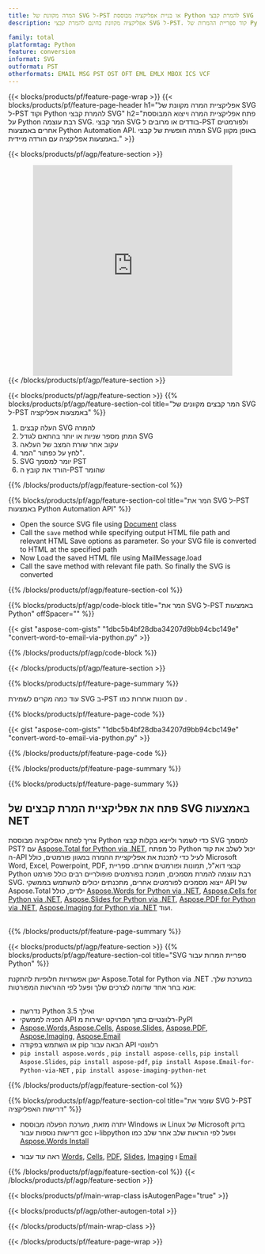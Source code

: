 ```yaml
---
title: המרה מקוונת של SVG ל-PST או בניית אפליקציה מבוססת Python להמרת קבצי SVG
description: אפליקציה מקוונת בחינם להמרת קבצי SVG ל-PST. קוד ספריית ההמרות של Python עבור מסמכי SVG.  

family: total
platformtag: Python
feature: conversion
informat: SVG
outformat: PST
otherformats: EMAIL MSG PST OST OFT EML EMLX MBOX ICS VCF
---
```

{{< blocks/products/pf/feature-page-wrap >}}
{{< blocks/products/pf/feature-page-header h1="אפליקציית המרה מקוונת של SVG ל-PST וקוד Python להמרת קבצי SVG" h2="פתח אפליקציית המרה וייצוא המבוססת על Python רבת עוצמה SVG.  המר קבצי SVG בודדים או מרובים ל-PST ולפורמטים אחרים באמצעות Python Automation API.  המרה חופשית של קבצי SVG באופן מקוון באמצעות אפליקציה עם הורדה מיידית." >}}


{{< blocks/products/pf/agp/feature-section >}}

<div class="container-fluid agp-content bg-white aboutfile box-1 vh100 section nopbtm">
<div class=container>
<div class=row>
<div class="demobox tc col-md-12 padding-0" align="center">

<iframe title="Free Online SVG to PST Conversion App" style="border: none; height: 426px;" scrolling="no" src="https://total-conversion-app-65z5r2lp.k8s.dynabic.com/?to=pst&from=svg" id="child-iframe" width="80%"></iframe>

</div></div>
</div></div>
{{< /blocks/products/pf/agp/feature-section >}}


{{< blocks/products/pf/agp/feature-section >}}
{{% blocks/products/pf/agp/feature-section-col title="המר קבצים מקוונים של SVG ל-PST באמצעות אפליקציה" %}}

1. העלה קבצים SVG להמרה
1. המתן מספר שניות או יותר בהתאם לגודל SVG
1. עקוב אחר שורת המצב של העלאה
1. לחץ על כפתור "המר".
1. SVG יומר למסמך PST
1. הורד את קובץ ה-PST שהומר

{{% /blocks/products/pf/agp/feature-section-col %}}

{{% blocks/products/pf/agp/feature-section-col title="המר את SVG ל-PST באמצעות Python Automation API" %}}



- Open the source SVG file using [Document](https://reference.aspose.com/words/python-net/aspose.words/document/) class
- Call the `save` method while specifying output HTML file path and relevant HTML Save options as parameter. So your SVG file is converted to HTML at the specified path
- Now Load the saved HTML file using MailMessage.load
- Call the save method with relevant file path. So finally the SVG is converted




{{% /blocks/products/pf/agp/feature-section-col %}}

{{% blocks/products/pf/agp/code-block title="המר את SVG ל-PST באמצעות Python" offSpacer="" %}}

{{< gist "aspose-com-gists" "1dbc5b4bf28dba34207d9bb94cbc149e" "convert-word-to-email-via-python.py" >}}

{{% /blocks/products/pf/agp/code-block %}}

{{< /blocks/products/pf/agp/feature-section >}}

{{% blocks/products/pf/feature-page-summary %}}

עוד כמה מקרים לשמירת SVG ב-PST עם תכונות אחרות כמו .

{{% blocks/products/pf/feature-page-code %}}
{{< gist "aspose-com-gists" "1dbc5b4bf28dba34207d9bb94cbc149e" "convert-word-to-email-via-python.py" >}}
{{% /blocks/products/pf/feature-page-code  %}}


{{% /blocks/products/pf/feature-page-summary %}}

{{% blocks/products/pf/feature-page-summary %}}

<h2>פתח את אפליקציית המרת קבצים של SVG באמצעות NET</h2>

צריך לפתח אפליקציה מבוססת Python כדי לשמור ולייצא בקלות קבצי SVG למסמך PST?  עם [Aspose.Total for Python via .NET](https://products.aspose.com/total/he/python-net/), כל מפתח Python יכול לשלב את קוד ה-API לעיל כדי לתכנת את אפליקציית ההמרה במגוון פורמטים, כולל Microsoft Word, Excel, Powerpoint, PDF, קבצי דוא"ל, תמונות ופורמטים אחרים.  ספריית Python רבת עוצמה להמרת מסמכים, תומכת בפורמטים פופולריים רבים כולל פורמט SVG. ייצוא מסמכים לפורמטים אחרים, מתכנתים יכולים להשתמש בממשקי API של Aspose.Total ילדים, כולל [Aspose.Words for Python via .NET](https://products.aspose.com/words/he/python-net/), [Aspose.Cells for Python via .NET](https://products.aspose.com/cells/he/python-net/), [Aspose.Slides for Python via .NET](https://products.aspose.com/slides/he/python-net/), [Aspose.PDF for Python via .NET](https://products.aspose.com/pdf/he/python-net/), [Aspose.Imaging for Python via .NET](https://products.aspose.com/imaging/he/python-net/) ועוד.<br /><br />

{{% /blocks/products/pf/feature-page-summary %}}

{{< blocks/products/pf/agp/feature-section >}}
{{% blocks/products/pf/agp/feature-section-col title="SVG ספריית המרות עבור Python" %}}

ישנן אפשרויות חלופיות להתקנת Aspose.Total for Python via .NET במערכת שלך.  אנא בחר אחד שדומה לצרכים שלך ופעל לפי ההוראות המפורטות:<br /><br />

- נדרשת Python 3.5 ואילך
- הפניה לממשקי API רלוונטיים בתוך הפרויקט ישירות מ-PyPI 
- [Aspose.Words](https://pypi.org/project/aspose-words/),[Aspose.Cells](https://pypi.org/project/aspose-cells/), [Aspose.Slides](https://pypi.org/project/Aspose.Slides/), [Aspose.PDF](https://pypi.org/project/aspose-pdf/), [Aspose.Imaging](https://pypi.org/project/aspose-imaging-python-net/), [Aspose.Email](https://pypi.org/project/Aspose.Email-for-Python-via-NET/)
- או השתמש בפקודה pip הבאה עבור API רלוונטי  
- ```pip install aspose.words```  , ```pip install aspose-cells```, ```pip install Aspose.Slides```, ```pip install aspose-pdf```, ```pip install Aspose.Email-for-Python-via-NET``` , ```pip install aspose-imaging-python-net``` 

{{% /blocks/products/pf/agp/feature-section-col %}}

{{% blocks/products/pf/agp/feature-section-col title="שומר את SVG ל-PST דרישות האפליקציה" %}}

- יתרה מזאת, מערכת הפעלה מבוססת Windows או Linux של Microsoft בדוק דרישות נוספות עבור gcc ו-libpython ופעל לפי הוראות שלב אחר שלב כמו [Aspose.Words Install](https://docs.aspose.com/words/python-net/installation/)

- ראה עוד עבור [Words](https://docs.aspose.com/words/python-net/system-requirements/), [Cells](https://docs.aspose.com/cells/python-net/getting-started/), [PDF](https://docs.aspose.com/pdf/python-net/system-requirements/), [Slides](https://docs.aspose.com/slides/python-net/system-requirements/), [Imaging](https://docs.aspose.com/imaging/python-net/system-requirements/) ו [Email](https://docs.aspose.com/email/python-net/system-requirements/)

{{% /blocks/products/pf/agp/feature-section-col %}}
{{< /blocks/products/pf/agp/feature-section >}}

{{< blocks/products/pf/main-wrap-class isAutogenPage="true" >}}

{{< blocks/products/pf/agp/other-autogen-total >}}

{{< /blocks/products/pf/main-wrap-class >}}

{{< /blocks/products/pf/feature-page-wrap >}}
